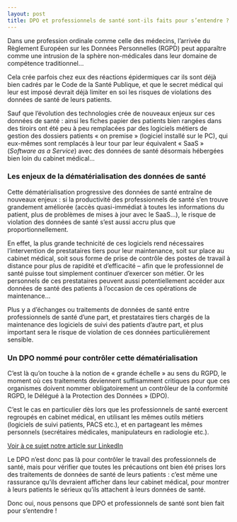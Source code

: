 ```yaml
---
layout: post
title: DPO et professionnels de santé sont-ils faits pour s’entendre ?
---
```

Dans une profession ordinale comme celle des médecins, l’arrivée du Règlement Européen sur les Données Personnelles (RGPD) peut apparaître comme une intrusion de la sphère non-médicales dans leur domaine de compétence traditionnel…

Cela crée parfois chez eux des réactions épidermiques car ils sont déjà bien cadrés par le Code de la Santé Publique, et que le secret médical qui leur est imposé devrait déjà limiter en soi les risques de violations des données de santé de leurs patients.

Sauf que l’évolution des technologies crée de nouveaux enjeux sur ces données de santé : ainsi les fiches papier des patients bien rangées dans des tiroirs ont été peu à peu remplacées par des logiciels métiers de gestion des dossiers patients « on premise » (logiciel installé sur le PC), qui eux-mêmes sont remplacés à leur tour par leur équivalent « SaaS » (_Software as a Service_) avec des données de santé désormais hébergées bien loin du cabinet médical…

### Les enjeux de la dématérialisation des données de santé

Cette dématérialisation progressive des données de santé entraîne de nouveaux enjeux : si la productivité des professionnels de santé s’en trouve grandement améliorée (accès quasi-immédiat à toutes les informations du patient, plus de problèmes de mises à jour avec le SaaS…), le risque de violation des données de santé s’est aussi accru plus que proportionnellement.

En effet, la plus grande technicité de ces logiciels rend nécessaires l’intervention de prestataires tiers pour leur maintenance, soit sur place au cabinet médical, soit sous forme de prise de contrôle des postes de travail à distance pour plus de rapidité et d’efficacité – afin que le professionnel de santé puisse tout simplement continuer d’exercer son métier. Or les personnels de ces prestataires peuvent aussi potentiellement accéder aux données de santé des patients à l’occasion de ces opérations de maintenance…

Plus y a d’échanges ou traitements de données de santé entre professionnels de santé d’une part, et prestataires tiers chargés de la maintenance des logiciels de suivi des patients d’autre part, et plus important sera le risque de violation de ces données particulièrement sensible.

### Un DPO nommé pour contrôler cette dématérialisation

C’est là qu’on touche à la notion de « grande échelle » au sens du RGPD, le moment où ces traitements deviennent suffisamment critiques pour que ces organismes doivent nommer obligatoirement un contrôleur de la conformité RGPD, le Délégué à la Protection des Données » (DPO).

C’est le cas en particulier dès lors que les professionnels de santé exercent regroupés en cabinet médical, en utilisant les mêmes outils métiers (logiciels de suivi patients, PACS etc.), et en partageant les mêmes personnels (secrétaires médicales, manipulateurs en radiologie etc.).

[Voir à ce sujet notre article sur LinkedIn](https://www.linkedin.com/pulse/le-dpo-garde-fou-de-vos-donn%C3%A9es-sant%C3%A9-francois-claustres/)

Le DPO n’est donc pas là pour contrôler le travail des professionnels de santé, mais pour vérifier que toutes les précautions ont bien été prises lors des traitements de données de santé de leurs patients : c’est même une rassurance qu’ils devraient afficher dans leur cabinet médical, pour montrer à leurs patients le sérieux qu’ils attachent à leurs données de santé.

Donc oui, nous pensons que DPO et professionnels de santé sont bien fait pour s’entendre !

